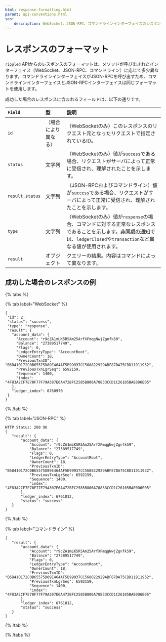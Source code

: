 ```yaml
---
html: response-formatting.html
parent: api-conventions.html
seo:
    description: WebSocket、JSON-RPC、コマンドラインインターフェイスのレスポンスのフォーマットとそのレスポンスに含まれるフィールド。
---
```

# レスポンスのフォーマット

`rippled` APIからのレスポンスのフォーマットは、メソッドが呼び出されたインターフェイス（WebSocket、JSON-RPC、コマンドライン）に応じて多少異なります。コマンドラインインターフェイスがJSON-RPCを呼び出すため、コマンドラインインターフェイスとJSON-RPCインターフェイスは同じフォーマットを使用します。

成功した場合のレスポンスに含まれるフィールドは、以下の通りです。

| `Field`         | 型     | 説明                                     |
|:----------------|:---------|:------------------------------------------------|
| `id`            | （場合により異なる） | （WebSocketのみ）このレスポンスのリクエスト元となったリクエストで指定されているID。 |
| `status`        | 文字列   | （WebSocketのみ）値が`success`である場合、リクエストがサーバによって正常に受信され、理解されたことを示します。 |
| `result.status` | 文字列   | （JSON-RPCおよびコマンドライン）値が`success`である場合、リクエストがサーバによって正常に受信され、理解されたことを示します。 |
| `type`          | 文字列   | （WebSocketのみ）値が`response`の場合、コマンドに対する正常なレスポンスであることを示します。[非同期の通知](../public-api-methods/subscription-methods/subscribe.md)では、`ledgerClosed`や`transaction`など異なる値が使用されます。 |
| `result`        | オブジェクト   | クエリーの結果。内容はコマンドによって異なります。 |


## 成功した場合のレスポンスの例

{% tabs %}

{% tab label="WebSocket" %}
```
{
 "id": 2,
 "status": "success",
 "type": "response",
 "result": {
   "account_data": {
     "Account": "r9cZA1mLK5R5Am25ArfXFmqgNwjZgnfk59",
     "Balance": "27389517749",
     "Flags": 0,
     "LedgerEntryType": "AccountRoot",
     "OwnerCount": 18,
     "PreviousTxnID": "B6B410172C0B65575D89E464AF5B99937CC568822929ABF87DA75CBD11911932",
     "PreviousTxnLgrSeq": 6592159,
     "Sequence": 1400,
     "index": "4F83A2CF7E70F77F79A307E6A472BFC2585B806A70833CCD1C26105BAE0D6E05"
   },
   "ledger_index": 6760970
 }
}
```
{% /tab %}

{% tab label="JSON-RPC" %}
```
HTTP Status: 200 OK
{
   "result": {
       "account_data": {
           "Account": "r9cZA1mLK5R5Am25ArfXFmqgNwjZgnfk59",
           "Balance": "27389517749",
           "Flags": 0,
           "LedgerEntryType": "AccountRoot",
           "OwnerCount": 18,
           "PreviousTxnID": "B6B410172C0B65575D89E464AF5B99937CC568822929ABF87DA75CBD11911932",
           "PreviousTxnLgrSeq": 6592159,
           "Sequence": 1400,
           "index": "4F83A2CF7E70F77F79A307E6A472BFC2585B806A70833CCD1C26105BAE0D6E05"
       },
       "ledger_index": 6761012,
       "status": "success"
   }
}
```
{% /tab %}

{% tab label="コマンドライン" %}
```
{
   "result": {
       "account_data": {
           "Account": "r9cZA1mLK5R5Am25ArfXFmqgNwjZgnfk59",
           "Balance": "27389517749",
           "Flags": 0,
           "LedgerEntryType": "AccountRoot",
           "OwnerCount": 18,
           "PreviousTxnID": "B6B410172C0B65575D89E464AF5B99937CC568822929ABF87DA75CBD11911932",
           "PreviousTxnLgrSeq": 6592159,
           "Sequence": 1400,
           "index": "4F83A2CF7E70F77F79A307E6A472BFC2585B806A70833CCD1C26105BAE0D6E05"
       },
       "ledger_index": 6761012,
       "status": "success"
   }
}
```
{% /tab %}

{% /tabs %}
